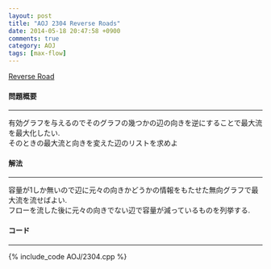 ```yaml
---
layout: post
title: "AOJ 2304 Reverse Roads"
date: 2014-05-18 20:47:58 +0900
comments: true
category: AOJ
tags: [max-flow]
---
```


[Reverse Road](http://judge.u-aizu.ac.jp/onlinejudge/description.jsp?id=2304)

#### 問題概要

****

有効グラフを与えるのでそのグラフの幾つかの辺の向きを逆にすることで最大流を最大化したい.  
そのときの最大流と向きを変えた辺のリストを求めよ

#### 解法

****

容量が1しか無いので辺に元々の向きかどうかの情報をもたせた無向グラフで最大流を流せばよい.  
フローを流した後に元々の向きでない辺で容量が減っているものを列挙する.

#### コード

****

{% include_code AOJ/2304.cpp %}
